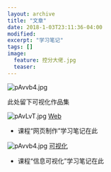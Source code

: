 ```yaml
---
layout: archive
title: "文章"
date: 2018-1-03T23:11:36-04:00
modified:
excerpt: "学习笔记"
tags: []
image: 
  feature: 控分大佬.jpg
  teaser:
---
```


![pAvvb4.jpg](https://s1.ax1x.com/2018/01/06/pAvvb4.jpg)

此处留下可视化作品集

![pAvLvT.jpg](https://s1.ax1x.com/2018/01/06/pAvLvT.jpg)
[Web](https://kannroy.github.io/posts/rwd)
- 课程“网页制作”学习笔记在此

![pAvvb4.jpg](https://s1.ax1x.com/2018/01/06/pAvvb4.jpg)
[可视化](https://kannroy.github.io/posts/infovis)
- 课程“信息可视化”学习笔记在此